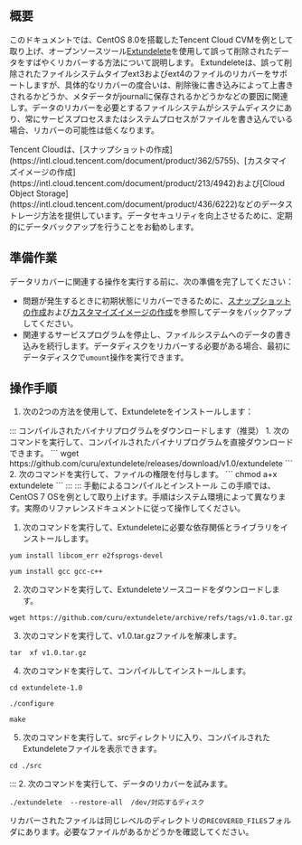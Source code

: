 ## 概要
このドキュメントでは、CentOS 8.0を搭載したTencent Cloud CVMを例として取り上げ、オープンソースツール[Extundelete](https://sourceforge.net/projects/extundelete/)を使用して誤って削除されたデータをすばやくリカバーする方法について説明します。
Extundeleteは、誤って削除されたファイルシステムタイプext3およびext4のファイルのリカバーをサポートしますが、具体的なリカバーの度合いは、削除後に書き込みによって上書きされるかどうか、メタデータがjournalに保存されるかどうかなどの要因に関連しす。データのリカバーを必要とするファイルシステムがシステムディスクにあり、常にサービスプロセスまたはシステムプロセスがファイルを書き込んでいる場合、リカバーの可能性は低くなります。

<dx-alert infotype="explain" title="">
Tencent Cloudは、[スナップショットの作成](https://intl.cloud.tencent.com/document/product/362/5755)、[カスタマイズイメージの作成](https://intl.cloud.tencent.com/document/product/213/4942)および[Cloud Object Storage](https://intl.cloud.tencent.com/document/product/436/6222)などのデータストレージ方法を提供しています。データセキュリティを向上させるために、定期的にデータバックアップを行うことをお勧めします。
</dx-alert>




## 準備作業
データリカバーに関連する操作を実行する前に、次の準備を完了してください：
- 問題が発生するときに初期状態にリカバーできるために、[スナップショットの作成](https://intl.cloud.tencent.com/document/product/362/5755)および[カスタマイズイメージの作成](https://intl.cloud.tencent.com/document/product/213/4942)を参照してデータをバックアップしてください。
- 関連するサービスプログラムを停止し、ファイルシステムへのデータの書き込みを続行します。データディスクをリカバーする必要がある場合、最初にデータディスクで`umount`操作を実行できます。


## 操作手順

1. 次の2つの方法を使用して、Extundeleteをインストールします：
<dx-tabs>
::: コンパイルされたバイナリプログラムをダウンロードします（推奨）
1. 次のコマンドを実行して、コンパイルされたバイナリプログラムを直接ダウンロードできます。
```
wget https://github.com/curu/extundelete/releases/download/v1.0/extundelete
```
2. 次のコマンドを実行して、ファイルの権限を付与します。
```
chmod a+x extundelete
```
:::
::: 手動によるコンパイルとインストール

<dx-alert infotype="explain" title="">
この手順では、CentOS 7 OSを例として取り上げます。手順はシステム環境によって異なります。実際のリファレンスドキュメントに従って操作してください。
</dx-alert>



1. 次のコマンドを実行して、Extundeleteに必要な依存関係とライブラリをインストールします。
```shell
yum install libcom_err e2fsprogs-devel
```
```shell
yum install gcc gcc-c++ 
```
2. 次のコマンドを実行して、Extundeleteソースコードをダウンロードします。
```
wget https://github.com/curu/extundelete/archive/refs/tags/v1.0.tar.gz
```
3. 次のコマンドを実行して、v1.0.tar.gzファイルを解凍します。
```
tar  xf v1.0.tar.gz
```
4. 次のコマンドを実行して、コンパイルしてインストールします。
```
cd extundelete-1.0
```
```
./configure
```
```
make
```
5. 次のコマンドを実行して、srcディレクトリに入り、コンパイルされたExtundeleteファイルを表示できます。
```
cd ./src
```
:::
</dx-tabs>
2. 次のコマンドを実行して、データのリカバーを試みます。
```
./extundelete  --restore-all  /dev/対応するディスク
```
リカバーされたファイルは同じレベルのディレクトリの`RECOVERED_FILES`フォルダにあります。必要なファイルがあるかどうかを確認してください。


